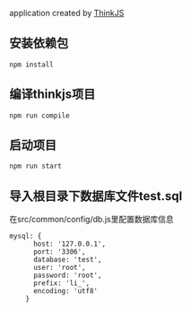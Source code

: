 
application created by [ThinkJS](http://www.thinkjs.org)

## 安装依赖包

```
npm install
```

## 编译thinkjs项目

```
npm run compile
```

## 启动项目

```
npm run start
```
## 导入根目录下数据库文件test.sql

在src/common/config/db.js里配置数据库信息
```
mysql: {
      host: '127.0.0.1',
      port: '3306',
      database: 'test',
      user: 'root',
      password: 'root',
      prefix: 'li_',
      encoding: 'utf8'
    }
```